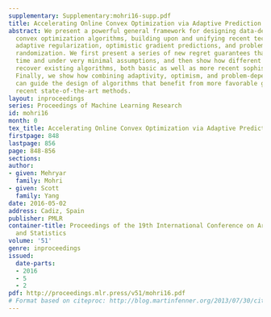 ```yaml
---
supplementary: Supplementary:mohri16-supp.pdf
title: Accelerating Online Convex Optimization via Adaptive Prediction
abstract: We present a powerful general framework for designing data-dependent online
  convex optimization algorithms, building upon and unifying recent techniques in
  adaptive regularization, optimistic gradient predictions, and problem-dependent
  randomization. We first present a series of new regret guarantees that hold at any
  time and under very minimal assumptions, and then show how different relaxations
  recover existing algorithms, both basic as well as more recent sophisticated   ones.
  Finally, we show how combining adaptivity, optimism, and problem-dependent randomization
  can guide the design of algorithms that benefit from more favorable guarantees than
  recent state-of-the-art methods.
layout: inproceedings
series: Proceedings of Machine Learning Research
id: mohri16
month: 0
tex_title: Accelerating Online Convex Optimization via Adaptive Prediction
firstpage: 848
lastpage: 856
page: 848-856
sections: 
author:
- given: Mehryar
  family: Mohri
- given: Scott
  family: Yang
date: 2016-05-02
address: Cadiz, Spain
publisher: PMLR
container-title: Proceedings of the 19th International Conference on Artificial Intelligence
  and Statistics
volume: '51'
genre: inproceedings
issued:
  date-parts:
  - 2016
  - 5
  - 2
pdf: http://proceedings.mlr.press/v51/mohri16.pdf
# Format based on citeproc: http://blog.martinfenner.org/2013/07/30/citeproc-yaml-for-bibliographies/
---
```

